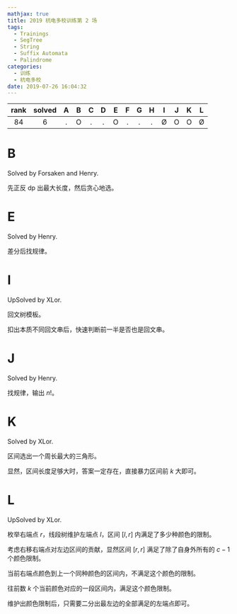 ```yaml
---
mathjax: true
title: 2019 杭电多校训练第 2 场
tags:
  - Trainings
  - SegTree
  - String
  - Suffix Automata
  - Palindrome
categories:
  - 训练
  - 杭电多校
date: 2019-07-26 16:04:32
---
```


| rank | solved |  A  |  B  |  C  |  D  |  E  |  F  |  G  |  H  |  I  |  J  |  K  |  L  |
| :--: | :----: | :-: | :-: | :-: | :-: | :-: | :-: | :-: | :-: | :-: | :-: | :-: | :-: |
|  84  |   6    |  .  |  O  |  .  |  .  |  O  |  .  |  .  |  .  |  Ø  |  O  |  O  |  Ø  |

<!--more-->

# B

Solved by Forsaken and Henry.

先正反 dp 出最大长度，然后贪心地选。

# E

Solved by Henry.

差分后找规律。

# I

UpSolved by XLor.

回文树模板。

扣出本质不同回文串后，快速判断前一半是否也是回文串。

# J

Solved by Henry.

找规律，输出 $n!$。

# K

Solved by XLor.

区间选出一个周长最大的三角形。

显然，区间长度足够大时，答案一定存在，直接暴力区间前 $k$ 大即可。

# L

UpSolved by XLor.

枚举右端点 $r$，线段树维护左端点 $l$，区间 $[l,r]$ 内满足了多少种颜色的限制。

考虑右移右端点对左边区间的贡献，显然区间 $[r,r]$ 满足了除了自身外所有的 $c-1$ 个颜色限制。

当前右端点颜色到上一个同种颜色的区间内，不满足这个颜色的限制。

往前数 $k$ 个当前颜色对应的一段区间内，满足这个颜色限制。

维护出颜色限制后，只需要二分出最左边的全部满足的左端点即可。